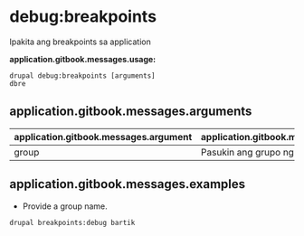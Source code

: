 # debug:breakpoints
Ipakita ang breakpoints sa application

**application.gitbook.messages.usage:**
```
drupal debug:breakpoints [arguments]
dbre
```

## application.gitbook.messages.arguments
application.gitbook.messages.argument | application.gitbook.messages.details
---------|-------------
group | Pasukin ang grupo ng Breakpoint

## application.gitbook.messages.examples
* Provide a group name.
```
drupal breakpoints:debug bartik
```

